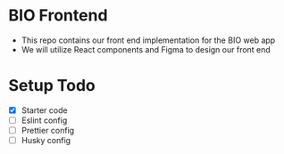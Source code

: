 # BIO Frontend

- This repo contains our front end implementation for the BIO web app
- We will utilize React components and Figma to design our front end

# Setup Todo

- [x] Starter code
- [ ] Eslint config
- [ ] Prettier config
- [ ] Husky config

